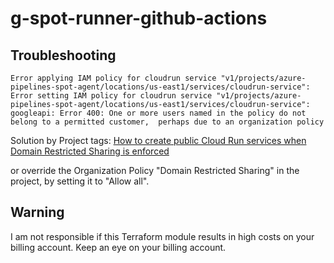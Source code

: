 # g-spot-runner-github-actions

## Troubleshooting

```
Error applying IAM policy for cloudrun service "v1/projects/azure-pipelines-spot-agent/locations/us-east1/services/cloudrun-service": Error setting IAM policy for cloudrun service "v1/projects/azure-pipelines-spot-agent/locations/us-east1/services/cloudrun-service": googleapi: Error 400: One or more users named in the policy do not belong to a permitted customer,  perhaps due to an organization policy
```

Solution by Project tags: [How to create public Cloud Run services when Domain Restricted Sharing is enforced](https://cloud.google.com/blog/topics/developers-practitioners/how-create-public-cloud-run-services-when-domain-restricted-sharing-enforced?hl=en)

or override the Organization Policy "Domain Restricted Sharing" in the project, by setting it to "Allow all".

## Warning

I am not responsible if this Terraform module results in high costs on your billing account. Keep an eye on your billing account.
